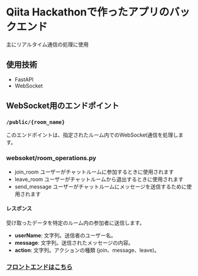 # Qiita Hackathonで作ったアプリのバックエンド
主にリアルタイム通信の処理に使用
## 使用技術
- FastAPI
- WebSocket

## WebSocket用のエンドポイント
### `/public/{room_name}`

このエンドポイントは、指定されたルーム内でのWebSocket通信を処理します。

### websoket/room_operations.py
- join_room
  ユーザーがチャットルームに参加するときに使用されます
- leave_room
  ユーザーがチャットルームから退出するときに使用されます
- send_message
  ユーザーがチャットルームにメッセージを送信するために使用されます

#### レスポンス
受け取ったデータを特定のルーム内の参加者に送信します。

- **userName**: 文字列。送信者のユーザー名。
- **message**: 文字列。送信されたメッセージの内容。
- **action**: 文字列。アクションの種類 (join、message、leave)。

### [フロントエンドはこちら](https://github.com/team-nup/QiitaHackathon-CodeCrew-Front)
